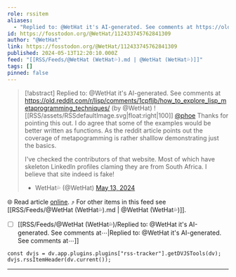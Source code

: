 ```yaml
---
role: rssitem
aliases:
  - "Replied to: @WetHat it's AI-generated. See comments at https://old.reddit.com/r/lisp/comments/1cpfljb/how_to_explore_lisp_metaprogramming_techniques/"
id: https://fosstodon.org/@WetHat/112433745762841309
author: "@WetHat"
link: https://fosstodon.org/@WetHat/112433745762841309
published: 2024-05-13T12:20:10.000Z
feed: "[[RSS/Feeds/@WetHat (WetHat💦).md | @WetHat (WetHat💦)]]"
tags: []
pinned: false
---
```


> [!abstract] Replied to: @WetHat it's AI-generated. See comments at https://old.reddit.com/r/lisp/comments/1cpfljb/how_to_explore_lisp_metaprogramming_techniques/ (by @WetHat)
> ![[RSS/assets/RSSdefaultImage.svg|float:right|100]] [@phoe](https://functional.cafe/@phoe) Thanks for pointing this out. I do agree that some of the examples would be better written as functions. As the reddit article points out the coverage of metapogramming is rather shalllow demonstrating just the basics.
> 
> I've checked the contributors of that website. Most of which have skeleton LinkedIn profiles claming they are from South Africa. I believe that site indeed is fake!
> 
> - WetHat💦 (@WetHat) [May 13, 2024](https://fosstodon.org/@WetHat/112433745762841309)

🌐 Read article [online](https://fosstodon.org/@WetHat/112433745762841309). ⤴ For other items in this feed see [[RSS/Feeds/@WetHat (WetHat💦).md | @WetHat (WetHat💦)]].

- [ ] [[RSS/Feeds/@WetHat (WetHat💦)/Replied to꞉ @WetHat it's AI-generated․ See comments at⋯|Replied to꞉ @WetHat it's AI-generated․ See comments at⋯]]

~~~dataviewjs
const dvjs = dv.app.plugins.plugins["rss-tracker"].getDVJSTools(dv);
dvjs.rssItemHeader(dv.current());
~~~

- - -


